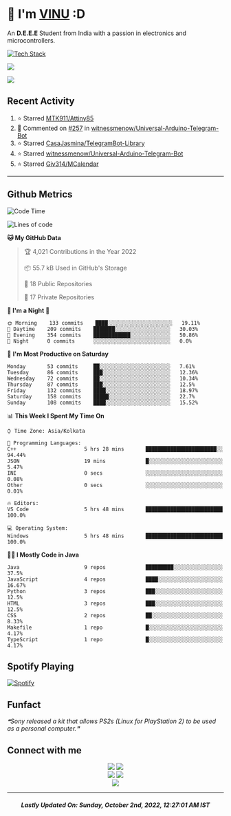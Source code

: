# 👋 I'm [VINU](https://vinuxd.github.io) :D

An **D.E.E.E** Student from India with a passion in electronics and microcontrollers.
<br/>

[![Tech Stack](https://skillicons.dev/icons?i=c,java,py,spring,md,regex,arduino,raspberrypi,firebase,mongodb,git,heroku,netlify,androidstudio,vscode,figma,&theme=dark&perline=7)](https://t.me/VinuXD)

<a href=https://vinuxd.me><img src="https://github-readme-stats.vercel.app/api?username=vinuxd&hide=issues&show_icons=true&theme=chartreuse-dark&include_all_commits=true&count_private=true"/></a>

<a href=https://vinuxd.me><img src="http://github-readme-streak-stats.herokuapp.com?user=vinuxd&theme=chartreuse-dark&hide_border=false&date_format=j%20M%5B%20Y%5D"/></a>

## Recent Activity
<!--RECENT_ACTIVITY:start-->
1. ⭐ Starred [MTK911/Attiny85](https://github.com/MTK911/Attiny85)
2. 💬 Commented on [#257](https://github.com/witnessmenow/Universal-Arduino-Telegram-Bot/issues/257#issuecomment-1241952392) in [witnessmenow/Universal-Arduino-Telegram-Bot](https://github.com/witnessmenow/Universal-Arduino-Telegram-Bot)
3. ⭐ Starred [CasaJasmina/TelegramBot-Library](https://github.com/CasaJasmina/TelegramBot-Library)
4. ⭐ Starred [witnessmenow/Universal-Arduino-Telegram-Bot](https://github.com/witnessmenow/Universal-Arduino-Telegram-Bot)
5. ⭐ Starred [Giv314/MCalendar](https://github.com/Giv314/MCalendar)
<!--RECENT_ACTIVITY:end-->
---

## Github Metrics

<!--START_SECTION:waka-->
![Code Time](http://img.shields.io/badge/Code%20Time%20since%2021/1/2022-138%20hrs%2020%20mins-blue?style=plastic&logo=Codepen)

![Lines of code](https://img.shields.io/badge/From%20Hello%20World%20I%27ve%20Written-219%20Thousand%20lines%20of%20code-blue)

**🐱 My GitHub Data** 

> 🏆 4,021 Contributions in the Year 2022
 > 
> 📦 55.7 kB Used in GitHub's Storage 
 > 
> 📜 18 Public Repositories 
 > 
> 🔑 17 Private Repositories  
 > 
**👻 I'm a Night 🦉** 

```text
🌞 Morning    133 commits    ████░░░░░░░░░░░░░░░░░░░░░   19.11% 
🌆 Daytime    209 commits    ███████░░░░░░░░░░░░░░░░░░   30.03% 
🌃 Evening    354 commits    ████████████░░░░░░░░░░░░░   50.86% 
🌙 Night      0 commits      ░░░░░░░░░░░░░░░░░░░░░░░░░   0.0%
```
📅 **I'm Most Productive on Saturday** 

```text
Monday       53 commits     ██░░░░░░░░░░░░░░░░░░░░░░░   7.61% 
Tuesday      86 commits     ███░░░░░░░░░░░░░░░░░░░░░░   12.36% 
Wednesday    72 commits     ██░░░░░░░░░░░░░░░░░░░░░░░   10.34% 
Thursday     87 commits     ███░░░░░░░░░░░░░░░░░░░░░░   12.5% 
Friday       132 commits    ████░░░░░░░░░░░░░░░░░░░░░   18.97% 
Saturday     158 commits    █████░░░░░░░░░░░░░░░░░░░░   22.7% 
Sunday       108 commits    ████░░░░░░░░░░░░░░░░░░░░░   15.52%
```


📊 **This Week I Spent My Time On** 

```text
⌚︎ Time Zone: Asia/Kolkata

💬 Programming Languages: 
C++                      5 hrs 28 mins       ███████████████████████░░   94.44% 
JSON                     19 mins             █░░░░░░░░░░░░░░░░░░░░░░░░   5.47% 
INI                      0 secs              ░░░░░░░░░░░░░░░░░░░░░░░░░   0.08% 
Other                    0 secs              ░░░░░░░░░░░░░░░░░░░░░░░░░   0.01%

🔥 Editors: 
VS Code                  5 hrs 48 mins       █████████████████████████   100.0%

💻 Operating System: 
Windows                  5 hrs 48 mins       █████████████████████████   100.0%
```

**🧑‍💻 I Mostly Code in Java** 

```text
Java                     9 repos             █████████░░░░░░░░░░░░░░░░   37.5% 
JavaScript               4 repos             ████░░░░░░░░░░░░░░░░░░░░░   16.67% 
Python                   3 repos             ███░░░░░░░░░░░░░░░░░░░░░░   12.5% 
HTML                     3 repos             ███░░░░░░░░░░░░░░░░░░░░░░   12.5% 
CSS                      2 repos             ██░░░░░░░░░░░░░░░░░░░░░░░   8.33% 
Makefile                 1 repo              █░░░░░░░░░░░░░░░░░░░░░░░░   4.17% 
TypeScript               1 repo              █░░░░░░░░░░░░░░░░░░░░░░░░   4.17%
```



<!--END_SECTION:waka-->

## Spotify Playing

[![Spotify](https://spotifyxd.vercel.app/api/spotify?background_color=000000&border_color=00ff7f)](https://open.spotify.com/user/31a2knpxmuez2uo44wigmbqxjapy?si=ORyXsvpDQy6DNbodyG10lA)

## Funfact

<!--STARTS_HERE_QUOTE_README-->
<i>❝Sony released a kit that allows PS2s (Linux for PlayStation 2) to be used as a personal computer.❞</i>
<!--ENDS_HERE_QUOTE_README-->

## Connect with me

<div align="center" class="first">
<a href="https://t.me/VinuXD"><img src="https://img.shields.io/badge/Telegram-2CA5E0?style=for-the-badge&logo=telegram&logoColor=white"></a>
<a href="mailto:vinuvarsath3@gmail.com"><img src="https://img.shields.io/badge/Gmail-D14836?style=for-the-badge&logo=gmail&logoColor=white"></a>
</div>

<div align="center" class="second">
<a href="https://dev.to/VinuXD"><img src="https://img.shields.io/badge/dev.to-0A0A0A?style=for-the-badge&logo=devdotto&logoColor=white"></a>
<a href="https://stackoverflow.com/users/17960559/vinuxd"><img src="https://img.shields.io/badge/StackOverFlow-orange?style=for-the-badge&logo=stackoverflow&logoColor=white"></a>
</div>

<div align="center" class="third">
<a href="https://VinuXD.github.io"><img src="https://img.shields.io/badge/website-000000?style=for-the-badge&logo=About.me&logoColor=white"></a>
</div>

---

<!--RECENT_ACTIVITY:last_update-->
<h5 align="center">Lastly Updated On: <b>Sunday, October 2nd, 2022, 12:27:01 AM IST</b></h5>
<!--RECENT_ACTIVITY:last_update_end-->
